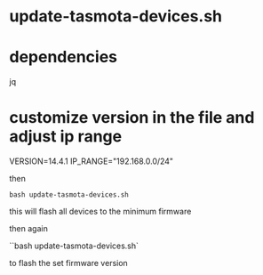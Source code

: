 # update-tasmota-devices.sh


# dependencies

jq


# customize version in the file and adjust ip range


VERSION=14.4.1
IP_RANGE="192.168.0.0/24"


then 

`bash update-tasmota-devices.sh`

this will flash all devices to the minimum firmware


then again 

``bash update-tasmota-devices.sh`

to flash the set firmware version
